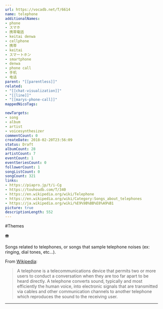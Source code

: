 ```yaml
---
url: https://vocadb.net/T/6614
name: telephone
additionalNames: 
- phone
- スマホ
- 携帯電話
- keitai denwa
- cellphone
- 携帯
- keitai
- スマートホン
- smartphone
- denwa
- phone call
- 手机
- 电话
parent: "[[parentless]]"
related:
- "[[chat-visualization]]"
- "[[line]]"
- "[[marys-phone-call]]"
mappedNicoTags:

newTargets:
- song
- album
- artist
- voicesynthesizer
commentCount: 0
createDate: 2018-02-20T23:56:09
status: Draft
albumCount: 28
artistCount: 7
eventCount: 1
eventSeriesCount: 0
followerCount: 1
songListCount: 0
songCount: 321
links: 
- https://piapro.jp/t/i-Cg
- https://touhoudb.com/T/340
- https://en.wikipedia.org/wiki/Telephone
- https://en.wikipedia.org/wiki/Category:Songs_about_telephones
- https://ja.wikipedia.org/wiki/%E9%9B%BB%E8%A9%B1
picture: true
descriptionLength: 552
---
```


#Themes

☎️

Songs related to telephones, or songs that sample telephone noises (ex: ringing, dial tones, etc...).

From [Wikipedia](https://en.wikipedia.org/wiki/Telephone):
>A telephone is a telecommunications device that permits two or more users to conduct a conversation when they are too far apart to be heard directly. A telephone converts sound, typically and most efficiently the human voice, into electronic signals that are transmitted via cables and other communication channels to another telephone which reproduces the sound to the receiving user.

---

